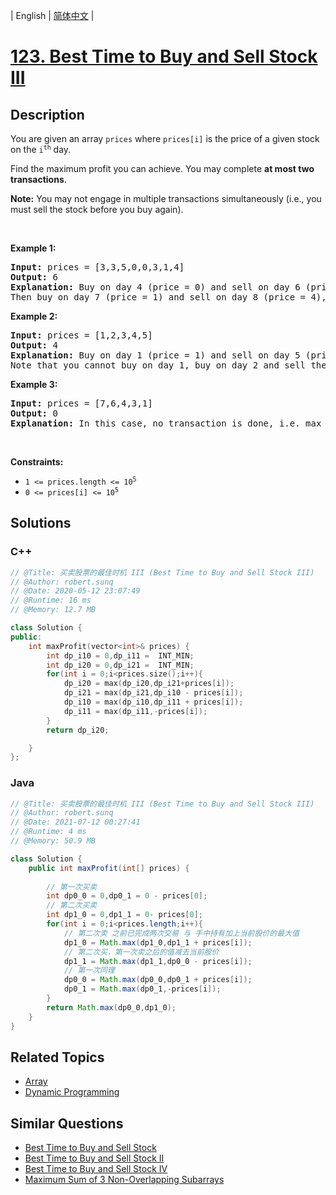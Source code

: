 
| English | [简体中文](README.md) |

# [123. Best Time to Buy and Sell Stock III](https://leetcode.cn//problems/best-time-to-buy-and-sell-stock-iii/)

## Description

<p>You are given an array <code>prices</code> where <code>prices[i]</code> is the price of a given stock on the <code>i<sup>th</sup></code> day.</p>

<p>Find the maximum profit you can achieve. You may complete <strong>at most two transactions</strong>.</p>

<p><strong>Note:</strong> You may not engage in multiple transactions simultaneously (i.e., you must sell the stock before you buy again).</p>

<p>&nbsp;</p>
<p><strong class="example">Example 1:</strong></p>

<pre>
<strong>Input:</strong> prices = [3,3,5,0,0,3,1,4]
<strong>Output:</strong> 6
<strong>Explanation:</strong> Buy on day 4 (price = 0) and sell on day 6 (price = 3), profit = 3-0 = 3.
Then buy on day 7 (price = 1) and sell on day 8 (price = 4), profit = 4-1 = 3.</pre>

<p><strong class="example">Example 2:</strong></p>

<pre>
<strong>Input:</strong> prices = [1,2,3,4,5]
<strong>Output:</strong> 4
<strong>Explanation:</strong> Buy on day 1 (price = 1) and sell on day 5 (price = 5), profit = 5-1 = 4.
Note that you cannot buy on day 1, buy on day 2 and sell them later, as you are engaging multiple transactions at the same time. You must sell before buying again.
</pre>

<p><strong class="example">Example 3:</strong></p>

<pre>
<strong>Input:</strong> prices = [7,6,4,3,1]
<strong>Output:</strong> 0
<strong>Explanation:</strong> In this case, no transaction is done, i.e. max profit = 0.
</pre>

<p>&nbsp;</p>
<p><strong>Constraints:</strong></p>

<ul>
	<li><code>1 &lt;= prices.length &lt;= 10<sup>5</sup></code></li>
	<li><code>0 &lt;= prices[i] &lt;= 10<sup>5</sup></code></li>
</ul>


## Solutions


### C++

```C++
// @Title: 买卖股票的最佳时机 III (Best Time to Buy and Sell Stock III)
// @Author: robert.sunq
// @Date: 2020-05-12 23:07:49
// @Runtime: 16 ms
// @Memory: 12.7 MB

class Solution {
public:
    int maxProfit(vector<int>& prices) {
        int dp_i10 = 0,dp_i11 =  INT_MIN;
        int dp_i20 = 0,dp_i21 =  INT_MIN;
        for(int i = 0;i<prices.size();i++){
            dp_i20 = max(dp_i20,dp_i21+prices[i]);
            dp_i21 = max(dp_i21,dp_i10 - prices[i]);
            dp_i10 = max(dp_i10,dp_i11 + prices[i]);
            dp_i11 = max(dp_i11,-prices[i]);
        }
        return dp_i20;

    }
};

```



### Java

```Java
// @Title: 买卖股票的最佳时机 III (Best Time to Buy and Sell Stock III)
// @Author: robert.sunq
// @Date: 2021-07-12 00:27:41
// @Runtime: 4 ms
// @Memory: 50.9 MB

class Solution {
    public int maxProfit(int[] prices) {
        
        // 第一次买卖
        int dp0_0 = 0,dp0_1 = 0 - prices[0];
        // 第二次买卖
        int dp1_0 = 0,dp1_1 = 0- prices[0];
        for(int i = 0;i<prices.length;i++){
            // 第二次卖 之前已完成两次交易 与 手中持有加上当前股价的最大值
            dp1_0 = Math.max(dp1_0,dp1_1 + prices[i]);
            // 第二次买，第一次卖之后的值减去当前股价
            dp1_1 = Math.max(dp1_1,dp0_0 - prices[i]);
            // 第一次同理
            dp0_0 = Math.max(dp0_0,dp0_1 + prices[i]);
            dp0_1 = Math.max(dp0_1,-prices[i]);
        }
        return Math.max(dp0_0,dp1_0);
    }
}
```



## Related Topics

- [Array](https://leetcode.cn//tag/array)
- [Dynamic Programming](https://leetcode.cn//tag/dynamic-programming)

## Similar Questions

- [Best Time to Buy and Sell Stock](../best-time-to-buy-and-sell-stock/README_EN.md)
- [Best Time to Buy and Sell Stock II](../best-time-to-buy-and-sell-stock-ii/README_EN.md)
- [Best Time to Buy and Sell Stock IV](../best-time-to-buy-and-sell-stock-iv/README_EN.md)
- [Maximum Sum of 3 Non-Overlapping Subarrays](../maximum-sum-of-3-non-overlapping-subarrays/README_EN.md)
